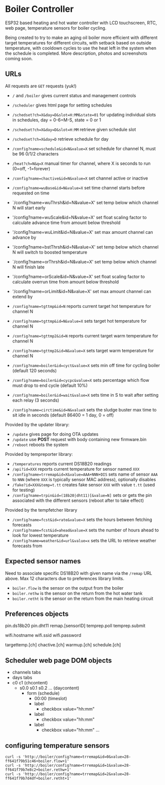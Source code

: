# Boiler Controller

ESP32 based heating and hot water controller with LCD touchscreen, RTC, web page, temperature sensors for boiler cycling.

Being created to try to make an aging oil boiler more efficient with different target temperatures for different circuits, with setback based on outside temperature, with cooldown cycles to use the heat left in the system when the schedule is completed.
More description, photos and screenshots coming soon.

## URLs

All requests are `GET` requests (yuk!)

* `/` and `/boiler` gives current status and management controls

* `/scheduler` gives html page for setting schedules
* `/schedset?ch=X&day=D&slot=H:MM&state=01` for updating individual slots in schedules, day = 0-6=M-S, state = 0 or 1
* `/schedset?ch=X&day=D&slot=H:MM` retrieve given schedule slot
* `/schedset?ch=X&day=D` retrieve schedule for day
* `/config?name=schedule&id=N&value=X` set schedule for channel N, must be 96 0/1/2 characters

* `/heat?ch=N&q=X` manual timer for channel, where X is seconds to run (0=off, -1=forever)
* `/config?name=chactive&id=N&value=X` set channel active or inactive

* `/config?name=wuBase&id=N&value=X` set time channel starts before requested on time
* `/config?name=wuThrsh&id=N&value=X' set temp below which channel N will start early
* '/config?name=wuScale&id=N&value=X' set float scaling factor to calculate advance time from amount below threshold
* '/config?name=wuLimit&id=N&value=X' set max amount channel can advance by

* '/config?name=bstThrsh&id=N&value=X' set temp below which channel N will switch to boosted temperature

* `/config?name=orThrsh&id=N&value=X' set temp below which channel N will finish late
* '/config?name=orScale&id=N&value=X' set float scaling factor to calculate overrun time from amount below threshold
* '/config?name=orLimit&id=N&value=X' set max amount channel can extend by

* `/config?name=tgttmp&id=N` reports current target hot temperature for channel N
* `/config?name=tgttmp&id=N&value=X` sets target hot temperature for channel N
* `/config?name=tgttmp2&id=N` reports current target warm temperature for channel N
* `/config?name=tgttmp2&id=N&value=X` sets target warm temperature for channel N
* `/config?name=boiler&id=cyct&value=X` sets min off time for cycling boiler (default 120 seconds)
* `/config?name=boiler&id=cycpc&value=X` sets percentage which flow must drop to end cycle (default 10%)
* `/config?name=boiler&id=wait&value=X` sets time in S to wait after setting each relay (3 seconds)
* `/config?name=circtime&id=N&valueX` sets the sludge buster max time to sit idle in seconds (default 86400 = 1 day, 0 = off)

Provided by the updater library:
* `/update` gives page for doing OTA updates
* `/update` use __POST__ request with body containing new firmware.bin
* `/reboot` reboots the system

Provided by tempreporter library:
* `/temperatures` reports current DS18B20 readings
* `/api?id=XXX` reports current temperature for sensor named `XXX`
* `/config?name=trremap&id=X&value=AAA+NNN+DIS` sets name of sensor `AAA` to `NNN` (where `XXX` is typically sensor MAC address), optionally disables
* `/fake?id=XXX&temp=t.tt` creates fake sensor `XXX` with value `t.tt` (used for testing)
* `/config?name=trpin&id=(18b20|dht11)[&value=N]` sets or gets the pin associated with the different sensors (reboot after to take effect)

Provided by the tempfetcher library
* `/config?name=fcst&id=rate&value=X` sets the hours between fetching forecasts
* `/config?name=fcst&id=ahead&value=X` sets the number of hours ahead to look for lowest temperature
* `/config?name=weather&id=url&value=x` sets the URL to retrieve weather forecasts from

## Expected sensor names

Need to associate specific DS18B20 with given name via the `/remap` URL above.
Max 12 characters due to preferences library limits.

* `boiler.flow` is the sensor on the output from the boiler
* `boiler.rethw` is the sensor on the return from the hot water tank
* `boiler.retht` is the sensor on the return from the main heating circuit

## Preferences objects

pin.ds18b20
pin.dht11
remap.[sensorID]
temprep.poll
temprep.submit

wifi.hostname
wifi.ssid
wifi.password

targettemp.[ch]
chactive.[ch]
warmup.[ch]
schedule.[ch]

## Scheduler web page DOM objects

* channels tabs
* days tabs
* c0 c1 (chcontent)
  * s0.0 s0.1 s0.2 ... (daycontent)
    * form (schedule)
      * 00:00 (timeslot)
      * label
        * checkbox value="hh:mm"
      * label
        * checkbox value="hh:mm"
      * label
        * checkbox value="hh:mm"
...

## configuring temperature sensors
```
curl -s 'http://boiler/config?name=trremap&id=0&value=28-ff641f79b51c46+boiler.flow+1'
curl -s 'http://boiler/config?name=trremap&id=1&value=28-ff641f79b7e8c2+boiler.rethw+1'
curl -s 'http://boiler/config?name=trremap&id=2&value=28-ff641f79b7d4df+boiler.retht+1'
```
